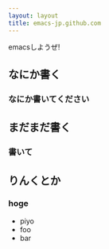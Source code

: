 ```yaml
---
layout: layout
title: emacs-jp.github.com
---
```

emacsしようぜ!

## なにか書く
### なにか書いてください

## まだまだ書く
### 書いて

## りんくとか
### hoge
* piyo
* foo
* bar